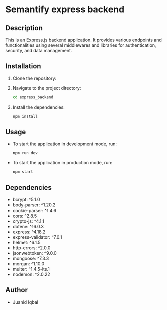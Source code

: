 
# Semantify express backend

## Description

This is an Express.js backend application. It provides various endpoints and functionalities using several middlewares and libraries for authentication, security, and data management.

## Installation

1. Clone the repository:
  
2. Navigate to the project directory:
   ```bash
   cd express_backend
   ```
3. Install the dependencies:
   ```bash
   npm install
   ```

## Usage

- To start the application in development mode, run:
  ```bash
  npm run dev
  ```
- To start the application in production mode, run:
  ```bash
  npm start
  ```

## Dependencies

- bcrypt: ^5.1.0
- body-parser: ^1.20.2
- cookie-parser: ^1.4.6
- cors: ^2.8.5
- crypto-js: ^4.1.1
- dotenv: ^16.0.3
- express: ^4.18.2
- express-validator: ^7.0.1
- helmet: ^6.1.5
- http-errors: ^2.0.0
- jsonwebtoken: ^9.0.0
- mongoose: ^7.3.3
- morgan: ^1.10.0
- multer: ^1.4.5-lts.1
- nodemon: ^2.0.22

## Author

- Juanid Iqbal

